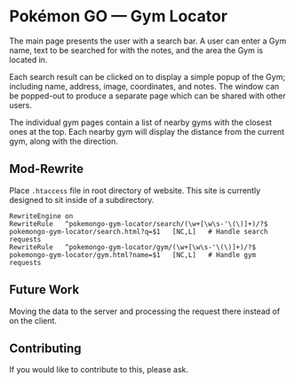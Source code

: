 # Pokémon GO &mdash; Gym Locator

The main page presents the user with a search bar. A user can enter a Gym name, text to be searched for with the notes, and the area the Gym is located in.

Each search result can be clicked on to display a simple popup of the Gym; including name, address, image, coordinates, and notes. The window can be popped-out to produce a separate page which can be shared with other users.

The individual gym pages contain a list of nearby gyms with the closest ones at the top. Each nearby gym will display the distance from the current gym, along with the direction.

## Mod-Rewrite

Place `.htaccess` file in root directory of website. This site is currently designed to sit inside of a subdirectory.

```
RewriteEngine on
RewriteRule   ^pokemongo-gym-locator/search/(\w+[\w\s-'\(\)]+)/?$   pokemongo-gym-locator/search.html?q=$1   [NC,L]   # Handle search requests
RewriteRule   ^pokemongo-gym-locator/gym/(\w+[\w\s-'\(\)]+)/?$      pokemongo-gym-locator/gym.html?name=$1   [NC,L]   # Handle gym requests
```

## Future Work

Moving the data to the server and processing the request there instead of on the client.

## Contributing

If you would like to contribute to this, please ask.
